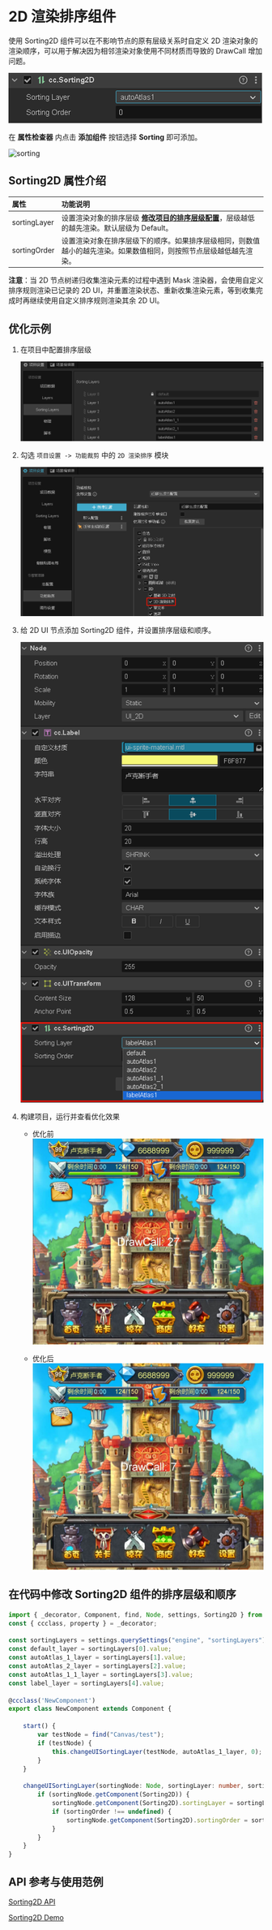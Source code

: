 # 2D 渲染排序组件

使用 Sorting2D 组件可以在不影响节点的原有层级关系时自定义 2D 渲染对象的渲染顺序，可以用于解决因为相邻渲染对象使用不同材质而导致的 DrawCall 增加问题。

![sorting2D-component](./sorting-2d/sorting2D-component.png)

在 **属性检查器** 内点击 **添加组件** 按钮选择 **Sorting** 即可添加。

![sorting](sorting/sorting.png)

## Sorting2D 属性介绍

| 属性 |   功能说明
| :-------------- | :----------- |
| sortingLayer | 设置渲染对象的排序层级 [**修改项目的排序层级配置**](../../editor/project/index.md#排序图层)，层级越低的越先渲染。默认层级为 Default。
| sortingOrder | 设置渲染对象在排序层级下的顺序。如果排序层级相同，则数值越小的越先渲染。如果数值相同，则按照节点层级越低越先渲染。

**注意**：当 2D 节点树递归收集渲染元素的过程中遇到 Mask 渲染器，会使用自定义排序规则渲染已记录的 2D UI，并重置渲染状态、重新收集渲染元素，等到收集完成时再继续使用自定义排序规则渲染其余 2D UI。

## 优化示例

1. 在项目中配置排序层级

    ![](./sorting-2d/sorting2D-layers.png)

2. 勾选 `项目设置 -> 功能裁剪` 中的 `2D 渲染排序` 模块

    ![](./sorting-2d/sorting2D-open.png)

3. 给 2D UI 节点添加 Sorting2D 组件，并设置排序层级和顺序。

    ![](./sorting-2d/sorting2D-setProperty.png)

3. 构建项目，运行并查看优化效果

    * 优化前
    ![](./sorting-2d/sorting2D-no-optimize.jpg)

    * 优化后
    ![](./sorting-2d/sorting2D-optimized.jpg)

## 在代码中修改 Sorting2D 组件的排序层级和顺序

```typescript
import { _decorator, Component, find, Node, settings, Sorting2D } from 'cc';
const { ccclass, property } = _decorator;

const sortingLayers = settings.querySettings("engine", "sortingLayers");
const default_layer = sortingLayers[0].value;
const autoAtlas_1_layer = sortingLayers[1].value;
const autoAtlas_2_layer = sortingLayers[2].value;
const autoAtlas_1_1_layer = sortingLayers[3].value;
const label_layer = sortingLayers[4].value;

@ccclass('NewComponent')
export class NewComponent extends Component {

    start() {
        var testNode = find("Canvas/test");
        if (testNode) {
            this.changeUISortingLayer(testNode, autoAtlas_1_layer, 0);
        }
    }

    changeUISortingLayer(sortingNode: Node, sortingLayer: number, sortingOrder?: number) {
        if (sortingNode.getComponent(Sorting2D)) {
            sortingNode.getComponent(Sorting2D).sortingLayer = sortingLayer;
            if (sortingOrder !== undefined) {
                sortingNode.getComponent(Sorting2D).sortingOrder = sortingOrder;
            }
        }
    }
}
```

## API 参考与使用范例

[Sorting2D API](https://docs.cocos.com/creator/3.8/api/zh/class/Sorting2D)

[Sorting2D Demo](https://github.com/cocos/cocos-test-projects/tree/v3.8.7/assets/cases/ui/other/sorting2D)